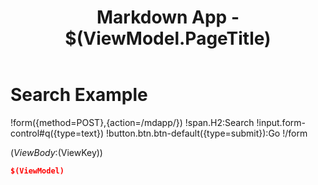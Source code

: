 ﻿---
CodeBehind: IndexView.md.cs
Inherits: MDS.TestSuite.MdApp.Views.IndexView
ViewModel: MDS.TestSuite.MdApp.ViewModels.IndexViewModel
title: Markdown App - $(ViewModel.PageTitle)
Layout: wwwroot/TestSite.Layout.html
---

# Search Example

!form({method=POST},{action=/mdapp/})
!span.H2:Search
!input.form-control#q({type=text})
!button.btn.btn-default({type=submit}):Go
!/form

$(ViewBody:$(ViewKey))

```json
$(ViewModel)
```
